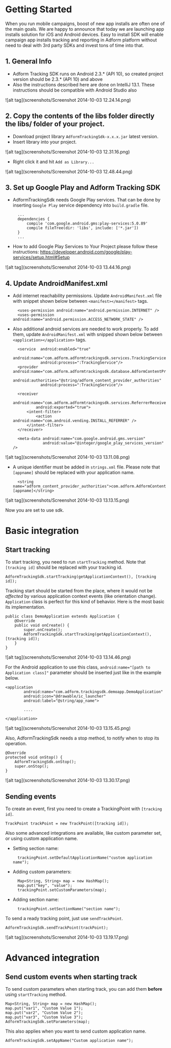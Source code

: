# Getting Started

When you run mobile campaigns, boost of new app installs are often one of the main goals. We are happy to announce that today we are launching app installs solution for iOS and Android devices. Easy to install SDK will enable campaign app installs tracking and reporting in Adform platform without need to deal with 3rd party SDKs and invest tons of time into that.

## 1. General Info

* Adform Tracking SDK runs on Android 2.3.* (API 10), so created project version should be 2.3.* (API 10) and above
* Also the instructions described here are done on IntelliJ 13.1. These instructions should be compatible with Android Studio also

![alt tag](screenshots/Screenshot 2014-10-03 12.24.14.png)

## 2. Copy the contents of the libs folder directly the libs/ folder of your project.

* Download project library `AdformTrackingSdk-x.x.x.jar` latest version. 
* Insert library into your project.

![alt tag](screenshots/Screenshot 2014-10-03 12.31.16.png)

* Right click it and hit `Add as Library...`

![alt tag](screenshots/Screenshot 2014-10-03 12.48.44.png)

## 3. Set up Google Play and Adform Tracking SDK

* AdformTrackingSdk needs Google Play services. That can be done by inserting `Google Play` service dependency into `build.gradle` file.
		
	    ...
        dependencies {
            compile 'com.google.android.gms:play-services:5.0.89'
            compile fileTree(dir: 'libs', include: ['*.jar'])
        }
        ...
* How to add Google Play Services to Your Project please follow these instructions: https://developer.android.com/google/play-services/setup.html#Setup

![alt tag](screenshots/Screenshot 2014-10-03 13.44.16.png)

## 4. Update AndroidManifest.xml


* Add internet reachability permissions. Update `AndroidManifest.xml` file with snippet shown below between `<manifest></manifest>` tags.

		<uses-permission android:name="android.permission.INTERNET" />
		<uses-permission android:name="android.permission.ACCESS_NETWORK_STATE" />
		    
* Also additional android services are needed to work properly. To add them, update `AndroidManifest.xml` with snipped shown below between `<application></application>` tags.

        <service  android:enabled="true"
                  android:name="com.adform.adformtrackingsdk.services.TrackingService"
                  android:process=":TrackingService"/>
        <provider android:name="com.adform.adformtrackingsdk.database.AdformContentProvider"
                  android:authorities="@string/adform_content_provider_authorities"
                  android:process=":TrackingService"/>
                  
        <receiver
                android:name="com.adform.adformtrackingsdk.services.ReferrerReceiver"
                android:exported="true">
            <intent-filter>
                <action android:name="com.android.vending.INSTALL_REFERRER" />
            </intent-filter>
        </receiver>
        
        <meta-data android:name="com.google.android.gms.version"
	               android:value="@integer/google_play_services_version" />

![alt tag](screenshots/Screenshot 2014-10-03 13.11.08.png)

* A unique identifier must be added in `strings.xml` file. Please note that `[appname]` should be replaced with your application name.
	
		<string name="adform_content_provider_authorities">com.adform.AdformContentProvider.[appname]</string>

![alt tag](screenshots/Screenshot 2014-10-03 13.13.15.png)
		
Now you are set to use sdk. 

# Basic integration
## Start tracking
		
To start tracking, you need to 	run `startTracking` method. Note that `[tracking id]` should be replaced with your tracking id.

	AdformTrackingSdk.startTracking(getApplicationContext(), [tracking id]);
		
Tracking start should be started from the place, where it would not be *affected* by various application context events (like orientation change). `Application` class is perfect for this kind of behavior. Here is the most basic its implementation. 

    public class DemoApplication extends Application {
        @Override
        public void onCreate() {
            super.onCreate();
            AdformTrackingSdk.startTracking(getApplicationContext(), [tracking id]);
        }
    }

![alt tag](screenshots/Screenshot 2014-10-03 13.14.46.png)

For the Android application to use this class, `android:name="[path to Application class]"` parameter should be inserted just like in the example below.
	
    <application
            android:name="com.adform.trackingsdk.demoapp.DemoApplication"
            android:icon="@drawable/ic_launcher"
            android:label="@string/app_name">
            
            ....
            
    </application>
    
![alt tag](screenshots/Screenshot 2014-10-03 13.15.45.png)

Also, AdformTrackingSdk needs a stop method, to notify when to stop its operation.

    @Override
    protected void onStop() {
        AdformTrackingSdk.onStop();
        super.onStop();
    }

![alt tag](screenshots/Screenshot 2014-10-03 13.30.17.png)
    		
## Sending events    		
To create an event, first you need to create a TrackingPoint with `[tracking id]`. 

	TrackPoint trackPoint = new TrackPoint([tracking id]);
	
Also some advanced integrations are available, like custom parameter set, or using custom application name. 

* Setting section name: 

		trackingPoint.setDefaultApplicationName("custom application name");
		
* Adding custom parameters:
	
		Map<String, String> map = new HashMap();
		map.put("key", "value");
		trackingPoint.setCustomParameters(map);

* Adding section name:
	
		trackingPoint.setSectionName("section name");
		
To send a ready tracking point, just use `sendTrackPoint`.

	AdformTrackingSdk.sendTrackPoint(trackPoint);

![alt tag](screenshots/Screenshot 2014-10-03 13.19.17.png)

# Advanced integration

## Send custom events when starting track
To send custom parameters when starting track, you can add them **before** using `startTracking` method.

    Map<String, String> map = new HashMap();
    map.put("var1", "Custom Value 1");
    map.put("var2", "Custom Value 2");
    map.put("var3", "Custom Value 3");
    AdformTrackingSdk.setParameters(map);
    
This also applies when you want to send custom application name.

	AdformTrackingSdk.setAppName("Custom application name");
	

